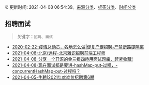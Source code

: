 :alarm_clock: 更新时间: 2021-04-08 06:54:39。[来源分类](../README.md)、[标签分类](../TAGS.md)、[时间分类](../TIMELINE.md)

## 招聘面试


> 关键字：`招聘`、`面试`



- [2020-02-22-疫情总动员，各地怎么做|促复产促招聘-严禁断路硬隔离](http://m.china.caixin.com/m/2020-02-22/101519091.html) 
- [2021-04-08-北京/远程-北京雅识招聘前端工程师](https://www.v2ex.com/t/769052) 
- [2021-04-08-分享一个开源的金三银四适用面试题库，赶紧收藏!](https://www.v2ex.com/t/769047) 
- [2021-04-08-现在面试都是要讲-hashMap-put-过程，-concurrentHashMap-put-过程吗？](https://www.v2ex.com/t/769027) 
- [2021-04-05-牛聘|2021年度岗位招聘第6期](https://sec.thief.one/article_content?a_id=a13ad7f2403fddf64f9a2d4a101c912a) 
